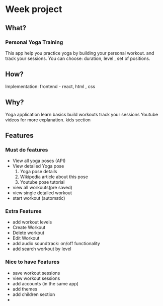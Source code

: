 # Week project

## What?
### Personal Yoga Training
This app help you practice yoga by building your personal workout.
and track your sessions.
You can choose: duration, level , set of positions.

## How?
Implementation:
frontend - react, html , css

## Why?
Yoga application 
learn basics
build workouts
track your sessions
Youtube videos for more explanation.
kids section


## Features
### Must do features
- View all yoga poses (API)
- View detailed Yoga pose
	1. Yoga pose details 
	2. Wikipedia article about this pose
	3. Youtube pose tutorial
- view all workouts(pre saved)
- view single detailed workout
- start workout (automatic)

### Extra Features
- add workout levels
- Create Workout 
- Delete workout
- Edit Workout
- add audio soundtrack: on/off functionality
- add search workout by level

### Nice to have Features
- save workout sessions
- view workout sessions
- add accounts (in the same app)
- add themes
- add children section
- 